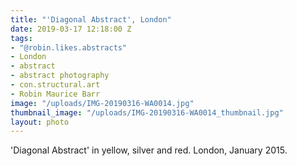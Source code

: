 ```yaml
---
title: "'Diagonal Abstract', London"
date: 2019-03-17 12:18:00 Z
tags:
- "@robin.likes.abstracts"
- London
- abstract
- abstract photography
- con.structural.art
- Robin Maurice Barr
image: "/uploads/IMG-20190316-WA0014.jpg"
thumbnail_image: "/uploads/IMG-20190316-WA0014_thumbnail.jpg"
layout: photo
---
```


'Diagonal Abstract' in yellow, silver and red. London, January 2015.